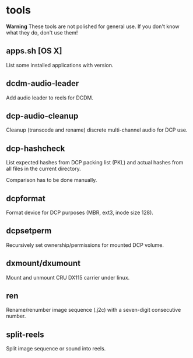 # tools

**Warning** These tools are not polished for general use. If you don't know what they do, don't use them!

## apps.sh [OS X]
List some installed applications with version.

## dcdm-audio-leader
Add audio leader to reels for DCDM.

## dcp-audio-cleanup
Cleanup (transcode and rename) discrete multi-channel audio for DCP use.

## dcp-hashcheck
List expected hashes from DCP packing list (PKL) and actual hashes from all files in the current directory.

Comparison has to be done manually.

## dcpformat
Format device for DCP purposes (MBR, ext3, inode size 128).

## dcpsetperm
Recursively set ownership/permissions for mounted DCP volume.

## dxmount/dxumount
Mount and unmount CRU DX115 carrier under linux.

## ren
Rename/renumber image sequence (.j2c) with a seven-digit consecutive number.

## split-reels
Split image sequence or sound into reels.
